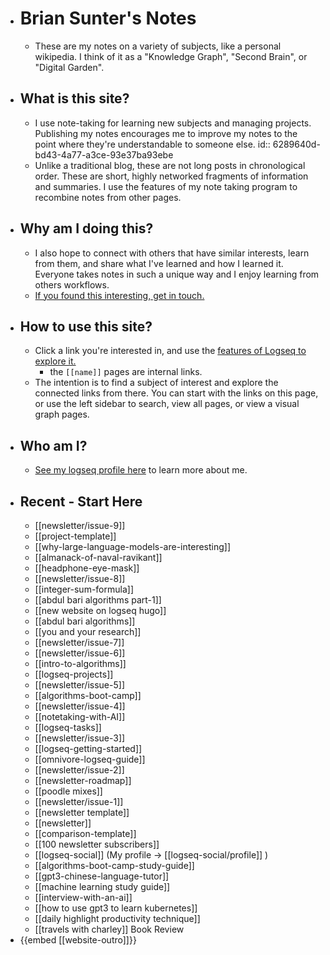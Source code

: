 - # Brian Sunter's Notes
	- These are my notes on a variety of subjects, like a personal wikipedia. I think of it as a "Knowledge Graph", "Second Brain", or "Digital Garden".
- ## What is this site?
	- I use note-taking for learning new subjects and managing projects. Publishing my notes encourages me to improve my notes to the point where they're understandable to someone else.
	  id:: 6289640d-bd43-4a77-a3ce-93e37ba93ebe
	- Unlike a traditional blog, these are not long posts in chronological order. These are short, highly networked fragments of information and summaries. I use the features of my note taking program to recombine notes from other pages.
- ## Why am I doing this?
	- I also hope to connect with others that have similar interests, learn from them, and share what I've learned and how I learned it. Everyone takes notes in such a unique way and I enjoy learning from others workflows.
	- [If you found this interesting, get in touch.](https://twitter.com/Bsunter)
- ## How to use this site?
	- Click a link you're interested in, and use the [features of Logseq to explore it.](https://docs.logseq.com/#/page/Contents)
		- the `[[name]]` pages are internal links.
	- The intention is to find a subject of interest and explore the connected links from there. You can start with the links on this page, or use the left sidebar to search, view all pages, or view a visual graph pages.
- ## Who am I?
	- [See my logseq profile here]([[logseq-social/profile]]) to learn more about me.
- ## Recent - Start Here
	- [[newsletter/issue-9]]
	- [[project-template]]
	- [[why-large-language-models-are-interesting]]
	- [[almanack-of-naval-ravikant]]
	- [[headphone-eye-mask]]
	- [[newsletter/issue-8]]
	- [[integer-sum-formula]]
	- [[abdul bari algorithms part-1]]
	- [[new website on logseq hugo]]
	- [[abdul bari algorithms]]
	- [[you and your research]]
	- [[newsletter/issue-7]]
	- [[newsletter/issue-6]]
	- [[intro-to-algorithms]]
	- [[logseq-projects]]
	- [[newsletter/issue-5]]
	- [[algorithms-boot-camp]]
	- [[newsletter/issue-4]]
	- [[notetaking-with-AI]]
	- [[logseq-tasks]]
	- [[newsletter/issue-3]]
	- [[logseq-getting-started]]
	- [[omnivore-logseq-guide]]
	- [[newsletter/issue-2]]
	- [[newsletter-roadmap]]
	- [[poodle mixes]]
	- [[newsletter/issue-1]]
	- [[newsletter template]]
	- [[newsletter]]
	- [[comparison-template]]
	- [[100 newsletter subscribers]]
	- [[logseq-social]] (My profile -> [[logseq-social/profile]] )
	- [[algorithms-boot-camp-study-guide]]
	- [[gpt3-chinese-language-tutor]]
	- [[machine learning study guide]]
	- [[interview-with-an-ai]]
	- [[how to use gpt3 to learn kubernetes]]
	- [[daily highlight productivity technique]]
	- [[travels with charley]] Book Review
- {{embed [[website-outro]]}}